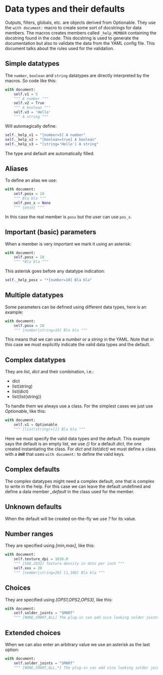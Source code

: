 # Data types and their defaults

Outputs, filters, globals, etc. are objects derived from Optionable.
They use the `with document:` macro to create some sort of docstrings for data members.
The macros creates members called `_help_MEMBER` containing the docstring found in the code.
This docstring is used to generate the documentation but also to validate the data from the YAML config file.
This document talks about the rules used for the validation.


## Simple datatypes

The `number`, `boolean` and `string` datatypes are directly interpreted by the macros. So code like this:

```python
with document:
    self.v1 = 5
    """ A number """
    self.v2 = True
    """ A boolean """
    self.v3 = 'Hello'
    """ A string """
```

Will automagically define:

```python
self._help_v1 = "[number=5] A number"
self._help_v2 = "[boolean=true] A boolean"
self._help_v3 = "[string='Hello'] A string"
```

The type and default are automatically filled.


## Aliases

To define an alias we use:

```python
with document:
    self.posx = 10
    """ Bla bla """
    self.pos_x = None
    """ {posx} """
```

In this case the real member is `posx` but the user can use `pos_x`.


## Important (basic) parameters

When a member is very important we mark it using an asterisk:

```python
with document:
    self.posx = 10
    """ *Bla bla """
```

This asterisk goes before any datatype indication:

```python
self._help_posx = "*[number=10] Bla bla"
```


## Multiple datatypes

Some parameters can be defined using different data types, here is an example:

```python
with document:
    self.posx = 10
    """ [number|string=10] Bla bla """
```

This means that we can use a *number* or a *string* in the YAML.
Note that in this case we must explicitly indicate the valid data types and the default.


## Complex datatypes

They are *list*, *dict* and their combination, i.e.:

- dict
- list(string)
- list(dict)
- list(list(string))

To handle them we always use a class. For the simplest cases we just use *Optionable*, like this:

```python
with document:
    self.v1 = Optionable
    """ [list(string)=[]] Bla bla """
```

Here we must specify the valid data types and the default.
This example says the default is an empty list, we use *{}* for a default *dict*, the one created instantiating the class.
For *dict* and *list(dict)* we must define a class with a *__init__* that uses `with document:` to define the valid keys.


## Complex defaults

The complex datatypes might need a complex default, one that is complex to write in the help.
For this case we can leave the default undefined and define a data member *_default* in the class used for the member.


## Unknown defaults

When the default will be created on-the-fly we use *?* for its value.


## Number ranges

They are specified using *[min,max]*, like this:

```python
with document:
    self.texture_dpi = 1016.0
    """ [508,2032] Texture density in dots per inch """
    self.xxx = 20
    """ [number|string=20] [1,100] Bla bla """
```


## Choices

They are specified using *[OPS1,OPS2,OPS3]*, like this:


```python
with document:
    self.solder_joints = "SMART"
    """ [NONE,SMART,ALL] The plug-in can add nice looking solder joints """
```


## Extended choices

When we can also enter an arbitrary value we use an asterisk as the last option:

```python
with document:
    self.solder_joints = "SMART"
    """ [NONE,SMART,ALL,*] The plug-in can add nice looking solder joints """
```
